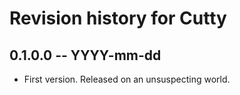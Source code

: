 # Revision history for Cutty

## 0.1.0.0 -- YYYY-mm-dd

* First version. Released on an unsuspecting world.
